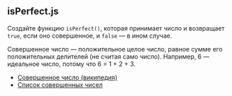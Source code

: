 ## isPerfect.js

Создайте функцию `isPerfect()`, которая принимает число и возвращает `true`, если оно совершенное, и `false` — в ином случае.

Совершенное число — положительное целое число, равное сумме его положительных делителей (не считая само число). Например, 6 — идеальное число, потому что 6 = 1 + 2 + 3.

- [Совершенное число (википедия)](https://ru.wikipedia.org/wiki/Совершенное_число)
- [Список совершенных чисел](https://en.wikipedia.org/wiki/List_of_perfect_numbers)